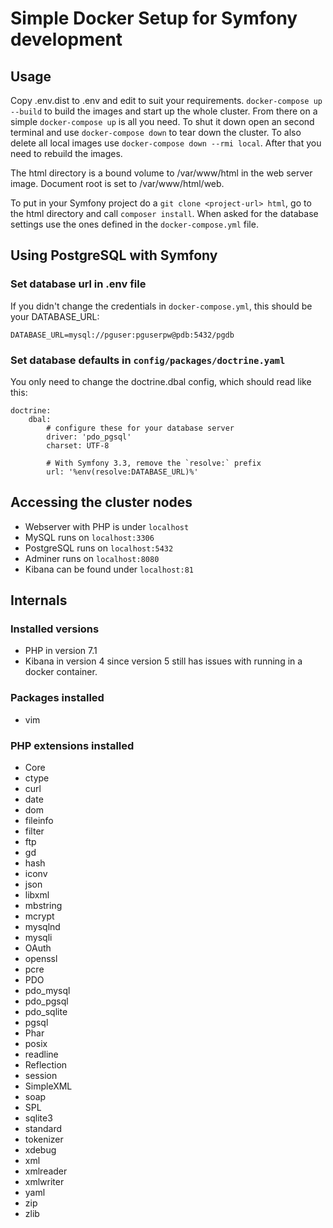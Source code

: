 # Simple Docker Setup for Symfony development

## Usage

Copy .env.dist to .env and edit to suit your requirements.
`docker-compose up --build` to build the images and start up the whole cluster.
From there on a simple `docker-compose up` is all you need.
To shut it down open an second terminal and use `docker-compose down` to tear down the cluster.
To also delete all local images use `docker-compose down --rmi local`. After that you need to rebuild the images.

The html directory is a bound volume to /var/www/html in the web server image. Document root is set to /var/www/html/web.

To put in your Symfony project do a `git clone <project-url> html`, go to the html directory and call `composer install`.
When asked for the database settings use the ones defined in the `docker-compose.yml` file.

## Using PostgreSQL with Symfony

### Set database url in .env file

If you didn't change the credentials in `docker-compose.yml`, this should be your DATABASE_URL:
```
DATABASE_URL=mysql://pguser:pguserpw@pdb:5432/pgdb
```

### Set database defaults in `config/packages/doctrine.yaml`

You only need to change the doctrine.dbal config, which should read like this:
```
doctrine:
    dbal:
        # configure these for your database server
        driver: 'pdo_pgsql'
        charset: UTF-8

        # With Symfony 3.3, remove the `resolve:` prefix
        url: '%env(resolve:DATABASE_URL)%'
```

## Accessing the cluster nodes

- Webserver with PHP is under `localhost`
- MySQL runs on `localhost:3306`
- PostgreSQL runs on `localhost:5432`
- Adminer runs on `localhost:8080`
- Kibana can be found under `localhost:81`

## Internals

### Installed versions

- PHP in version 7.1
- Kibana in version 4 since version 5 still has issues with running in a docker container.

### Packages installed

- vim

### PHP extensions installed

- Core
- ctype
- curl
- date
- dom
- fileinfo
- filter
- ftp
- gd
- hash
- iconv
- json
- libxml
- mbstring
- mcrypt
- mysqlnd
- mysqli
- OAuth
- openssl
- pcre
- PDO
- pdo_mysql
- pdo_pgsql
- pdo_sqlite
- pgsql
- Phar
- posix
- readline
- Reflection
- session
- SimpleXML
- soap
- SPL
- sqlite3
- standard
- tokenizer
- xdebug
- xml
- xmlreader
- xmlwriter
- yaml
- zip
- zlib
